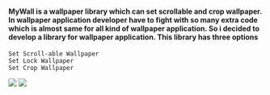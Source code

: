 #### MyWall is a wallpaper library which can set scrollable and crop wallpaper. In wallpaper application developer have to fight with so many extra code which is almost same for all kind of wallpaper application. So i decided to develop a library for wallpaper application. This library has three options

    Set Scroll-able Wallpaper
    Set Lock Wallpaper
    Set Crop Wallpaper


![](2.gif) ![](1.gif)
